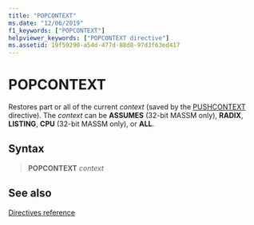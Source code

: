 ```yaml
---
title: "POPCONTEXT"
ms.date: "12/06/2019"
f1_keywords: ["POPCONTEXT"]
helpviewer_keywords: ["POPCONTEXT directive"]
ms.assetid: 19f59290-a54d-477d-88d8-97d3f63ed417
---
```

# POPCONTEXT

Restores part or all of the current *context* (saved by the [PUSHCONTEXT](../../assembler/masm/pushcontext.md) directive). The *context* can be **ASSUMES** (32-bit MASSM only), **RADIX**, **LISTING**, **CPU** (32-bit MASSM only), or **ALL**.

## Syntax

> **POPCONTEXT** *context*

## See also

[Directives reference](directives-reference.md)
